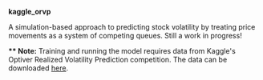 <b>kaggle_orvp</b>

A simulation-based approach to predicting stock volatility by treating price movements as a system of competing queues. Still a work in progress!

<b>** Note:</b> Training and running the model requires data from Kaggle's Optiver Realized Volatility Prediction competition. The data can be downloaded [here](https://www.kaggle.com/c/optiver-realized-volatility-prediction/data). 
